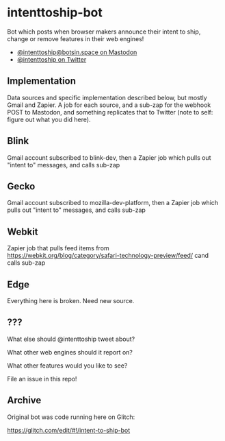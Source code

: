 # intenttoship-bot

Bot which posts when browser makers announce their intent to ship, change or remove features in their web engines!

* [@intenttoship@botsin.space on Mastodon](https://twitter.com/intenttoship/)
* [@intenttoship on Twitter](https://twitter.com/intenttoship/)

## Implementation

Data sources and specific implementation described below, but mostly Gmail and Zapier. A job for each source, and a sub-zap for the webhook POST to Mastodon, and something replicates that to Twitter (note to self: figure out what you did here).

## Blink

Gmail account subscribed to blink-dev, then a Zapier job which pulls out "intent to" messages, and calls sub-zap

## Gecko

Gmail account subscribed to mozilla-dev-platform, then a Zapier job which pulls out "intent to" messages, and calls sub-zap

## Webkit

Zapier job that pulls feed items from https://webkit.org/blog/category/safari-technology-preview/feed/ cand calls sub-zap

## Edge

Everything here is broken. Need new source.

## ???

What else should @intenttoship tweet about?

What other web engines should it report on?

What other features would you like to see?

File an issue in this repo!

## Archive

Original bot was code running here on Glitch:

https://glitch.com/edit/#!/intent-to-ship-bot


